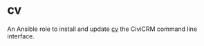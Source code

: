 # cv

An Ansible role to install and update [cv](https://github.com/civicrm/cv) the CiviCRM command line interface.
